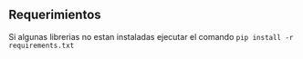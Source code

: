 ## Requerimientos
Si algunas librerias no estan instaladas ejecutar el comando `pip install -r requirements.txt`
